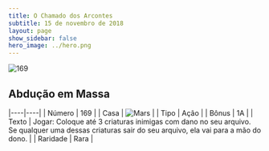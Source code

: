 ```yaml
---
title: O Chamado dos Arcontes
subtitle: 15 de novembro de 2018
layout: page
show_sidebar: false
hero_image: ../hero.png
---
```


![169](https://cdn.keyforgegame.com/media/card_front/pt/341_169_V74WF7V4MC37_pt.png)

## Abdução em Massa

|----|----|
| Número | 169 |
| Casa | ![Mars](https://archonarcana.com/images/thumb/d/de/Mars.png/22px-Mars.png "Marte") |
| Tipo | Ação |
| Bônus | 1A |
| Texto | Jogar: Coloque até 3 criaturas inimigas com dano no seu arquivo. Se qualquer uma dessas criaturas sair do seu arquivo, ela vai para a mão do dono. |
| Raridade | Rara |
